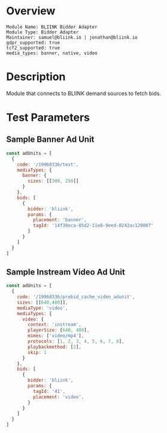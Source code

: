 # Overview

```
Module Name: BLIINK Bidder Adapter
Module Type: Bidder Adapter
Maintainer: samuel@bliink.io | jonathan@bliink.io
gdpr_supported: true
tcf2_supported: true
media_types: banner, native, video
```

# Description

Module that connects to BLIINK demand sources to fetch bids.

# Test Parameters

## Sample Banner Ad Unit

```js
const adUnits = [
  {
    code: '/19968336/test',
    mediaTypes: {
      banner: {
        sizes: [[300, 250]]
      }
    },
    bids: [
      {
        bidder: 'bliink',
        params: {
          placement: 'banner',
          tagId: '14f30eca-85d2-11e8-9eed-0242ac120007'
        }
      }
    ]
  }
]
```

## Sample Instream Video Ad Unit

```js
const adUnits = [
  {
    code: '/19968336/prebid_cache_video_adunit',
    sizes: [[640,480]],
    mediaType: 'video',
    mediaTypes: {
      video: {
        context: 'instream',
        playerSize: [640, 480],
        mimes: ['video/mp4'],
        protocols: [1, 2, 3, 4, 5, 6, 7, 8],
        playbackmethod: [2],
        skip: 1
      }
    },
    bids: [
      {
        bidder: 'bliink',
        params: {
          tagId: '41',
          placement: 'video',
        }
      }
    ]
  }
]
```

